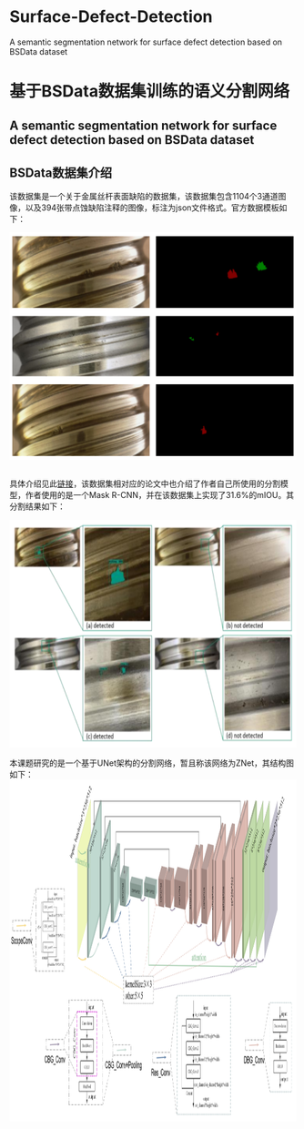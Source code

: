 # Surface-Defect-Detection
A semantic segmentation network for surface defect detection based on BSData dataset

# 基于BSData数据集训练的语义分割网络
## A semantic segmentation network for surface defect detection based on BSData dataset
## BSData数据集介绍
该数据集是一个关于金属丝杆表面缺陷的数据集，该数据集包含1104个3通道图像，以及394张带点蚀缺陷注释的图像，标注为json文件格式。官方数据模板如下：
<br>
<div align=center>
<img src="https://github.com/looog-e/surface-defect-detection/blob/main/ImageFolder/demo.png" width = "700" height = "400" alt="" align=center />
</div>
<br>

具体介绍见此[链接](https://github.com/2Obe/BSData)，该数据集相对应的论文中也介绍了作者自己所使用的分割模型，作者使用的是一个Mask R-CNN，并在该数据集上实现了31.6%的mIOU。其分割结果如下：
<br>
<div align=center>
<img src="https://github.com/looog-e/surface-defect-detection/blob/main/ImageFolder/3.PNG" width = "700" height = "400" alt="" align=center />
</div>
<br>
本课题研究的是一个基于UNet架构的分割网络，暂且称该网络为ZNet，其结构图如下：
<br>
<div align=center>
<img src="https://github.com/looog-e/surface-defect-detection/blob/main/ImageFolder/%E5%9B%BE%E7%89%871.png" width = "1000" height = "600" alt="" align=center />
</div>
